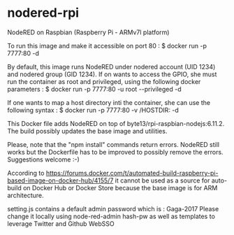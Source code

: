 # nodered-rpi
NodeRED on Raspbian (Raspberry Pi - ARMv7l platform)

To run this image and make it accessible on port 80 :
$ docker run -p 7777:80 -d <image name> 

By default, this image runs NodeRED under nodered account (UID 1234) and nodered group (GID 1234).
If on wants to access the GPIO, she must run the container as root and privileged, using the following docker parameters :
$ docker run -p 7777:80 -u root --privileged -d <image name>

If one wants to map a host directory inti the container, she can use the following syntax :
$ docker run -p 7777:80 -v /HOSTDIR:<host directory> -d <image name> 

This Docker file adds NodeRED on top of byte13/rpi-raspbian-nodejs:6.11.2.
The build possibly updates the base image and utilities.

Please, note that the "npm install" commands return errors.
NodeRED still works but the Dockerfile has to be improved to possibly remove the errors.
Suggestions welcome :-)

According to https://forums.docker.com/t/automated-build-raspberry-pi-based-image-on-docker-hub/4155/7
it cannot be used as a source for auto-build on Docker Hub or Docker Store because the base image is for ARM architecture.

setting.js contains a default admin password which is : Gaga-2017
Please change it locally using node-red-admin hash-pw
as well as templates to leverage Twitter and Github WebSSO
